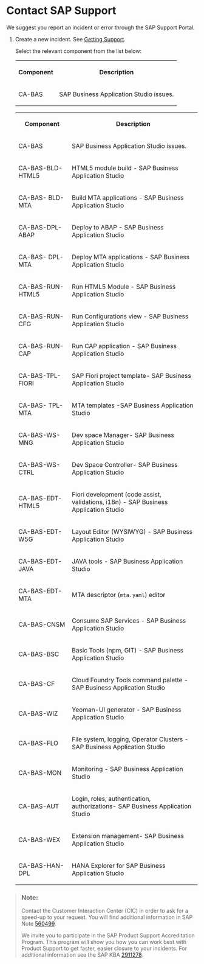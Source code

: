 <!-- loioa3467fe642ce4f6bb36de0a100440602 -->

# Contact SAP Support

We suggest you report an incident or error through the SAP Support Portal.

1.  Create a new incident. See [Getting Support](https://help.sap.com/webcomponents/products/SAP%20Business%20Application%20Studio/9d1db9835307451daa8c930fbd9ab264/a3467fe642ce4f6bb36de0a100440602.html?version=Cloud).

    Select the relevant component from the list below:


    <table>
    <tr>
    <th>

    Component


    
    </th>
    <th>

    Description


    
    </th>
    </tr>
    <tr>
    <td>

    CA-BAS


    
    </td>
    <td>

    SAP Business Application Studio issues.


    
    </td>
    </tr>
    </table>
    

    <table>
    <tr>
    <th>

    Component


    
    </th>
    <th>

    Description


    
    </th>
    </tr>
    <tr>
    <td>

    CA-BAS


    
    </td>
    <td>

    SAP Business Application Studio issues.


    
    </td>
    </tr>
    <tr>
    <td>

    CA-BAS-BLD-HTML5


    
    </td>
    <td>

    HTML5 module build - SAP Business Application Studio


    
    </td>
    </tr>
    <tr>
    <td>

    CA-BAS- BLD-MTA


    
    </td>
    <td>

    Build MTA applications - SAP Business Application Studio 


    
    </td>
    </tr>
    <tr>
    <td>

    CA-BAS-DPL-ABAP


    
    </td>
    <td>

    Deploy to ABAP - SAP Business Application Studio


    
    </td>
    </tr>
    <tr>
    <td>

    CA-BAS- DPL-MTA


    
    </td>
    <td>

    Deploy MTA applications - SAP Business Application Studio 


    
    </td>
    </tr>
    <tr>
    <td>

    CA-BAS-RUN-HTML5


    
    </td>
    <td>

    Run HTML5 Module - SAP Business Application Studio


    
    </td>
    </tr>
    <tr>
    <td>

    CA-BAS-RUN-CFG


    
    </td>
    <td>

    Run Configurations view - SAP Business Application Studio 


    
    </td>
    </tr>
    <tr>
    <td>

    CA-BAS-RUN-CAP


    
    </td>
    <td>

    Run CAP application - SAP Business Application Studio 


    
    </td>
    </tr>
    <tr>
    <td>

    CA-BAS-TPL-FIORI


    
    </td>
    <td>

    SAP Fiori project template- SAP Business Application Studio


    
    </td>
    </tr>
    <tr>
    <td>

    CA-BAS- TPL-MTA


    
    </td>
    <td>

    MTA templates -SAP Business Application Studio 


    
    </td>
    </tr>
    <tr>
    <td>

    CA-BAS-WS-MNG


    
    </td>
    <td>

    Dev space Manager- SAP Business Application Studio


    
    </td>
    </tr>
    <tr>
    <td>

    CA-BAS-WS-CTRL


    
    </td>
    <td>

    Dev Space Controller- SAP Business Application Studio 


    
    </td>
    </tr>
    <tr>
    <td>

    CA-BAS-EDT-HTML5


    
    </td>
    <td>

    Fiori development \(code assist, validations, i18n\) - SAP Business Application Studio 


    
    </td>
    </tr>
    <tr>
    <td>

    CA-BAS-EDT-W5G


    
    </td>
    <td>

    Layout Editor \(WYSIWYG\) - SAP Business Application Studio 


    
    </td>
    </tr>
    <tr>
    <td>

    CA-BAS-EDT-JAVA


    
    </td>
    <td>

    JAVA tools - SAP Business Application Studio 


    
    </td>
    </tr>
    <tr>
    <td>

    CA-BAS-EDT-MTA


    
    </td>
    <td>

    MTA descriptor \(`mta.yaml`\) editor


    
    </td>
    </tr>
    <tr>
    <td>

    CA-BAS-CNSM


    
    </td>
    <td>

    Consume SAP Services - SAP Business Application Studio 


    
    </td>
    </tr>
    <tr>
    <td>

    CA-BAS-BSC


    
    </td>
    <td>

    Basic Tools \(npm, GIT\) - SAP Business Application Studio 


    
    </td>
    </tr>
    <tr>
    <td>

    CA-BAS-CF


    
    </td>
    <td>

    Cloud Foundry Tools command palette - SAP Business Application Studio 


    
    </td>
    </tr>
    <tr>
    <td>

    CA-BAS-WIZ


    
    </td>
    <td>

    Yeoman-UI generator - SAP Business Application Studio 


    
    </td>
    </tr>
    <tr>
    <td>

    CA-BAS-FLO


    
    </td>
    <td>

    File system, logging, Operator Clusters - SAP Business Application Studio


    
    </td>
    </tr>
    <tr>
    <td>

    CA-BAS-MON


    
    </td>
    <td>

    Monitoring - SAP Business Application Studio 


    
    </td>
    </tr>
    <tr>
    <td>

    CA-BAS-AUT


    
    </td>
    <td>

    Login, roles, authentication, authorizations- SAP Business Application Studio 


    
    </td>
    </tr>
    <tr>
    <td>

    CA-BAS-WEX


    
    </td>
    <td>

    Extension management- SAP Business Application Studio 


    
    </td>
    </tr>
    <tr>
    <td>

    CA-BAS-HAN-DPL


    
    </td>
    <td>

    HANA Explorer for SAP Business Application Studio


    
    </td>
    </tr>
    </table>
    

> ### Note:  
> Contact the Customer Interaction Center \(CIC\) in order to ask for a speed-up to your request. You will find additional information in SAP Note [560499](https://launchpad.support.sap.com/#/notes/).
> 
> We invite you to participate in the SAP Product Support Accreditation Program. This program will show you how you can work best with Product Support to get faster, easier closure to your incidents. For additional information see the SAP KBA [2911278](https://launchpad.support.sap.com/#/notes/2911278).

